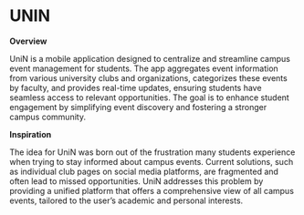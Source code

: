 # UNIN

**Overview**

UniN is a mobile application designed to centralize and streamline campus event management for students. The app aggregates event information from various university clubs and organizations, categorizes these events by faculty, and provides real-time updates, ensuring students have seamless access to relevant opportunities. The goal is to enhance student engagement by simplifying event discovery and fostering a stronger campus community.

**Inspiration**

The idea for UniN was born out of the frustration many students experience when trying to stay informed about campus events. Current solutions, such as individual club pages on social media platforms, are fragmented and often lead to missed opportunities. UniN addresses this problem by providing a unified platform that offers a comprehensive view of all campus events, tailored to the user’s academic and personal interests.


